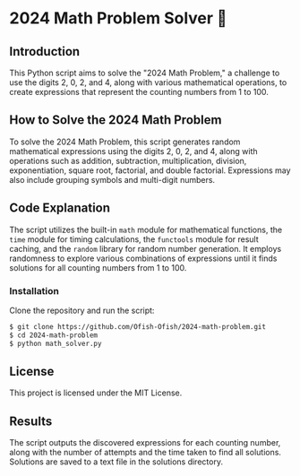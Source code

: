 # 2024 Math Problem Solver 🧮

## Introduction

This Python script aims to solve the "2024 Math Problem," a challenge to use the digits 2, 0, 2, and 4, along with various mathematical operations, to create expressions that represent the counting numbers from 1 to 100.

## How to Solve the 2024 Math Problem

To solve the 2024 Math Problem, this script generates random mathematical expressions using the digits 2, 0, 2, and 4, along with operations such as addition, subtraction, multiplication, division, exponentiation, square root, factorial, and double factorial. Expressions may also include grouping symbols and multi-digit numbers.

## Code Explanation

The script utilizes the built-in `math` module for mathematical functions, the `time` module for timing calculations, the `functools` module for result caching, and the `random` library for random number generation. It employs randomness to explore various combinations of expressions until it finds solutions for all counting numbers from 1 to 100.

### Installation

Clone the repository and run the script:

```bash
$ git clone https://github.com/Ofish-Ofish/2024-math-problem.git
$ cd 2024-math-problem
$ python math_solver.py
```
## License
This project is licensed under the MIT License. 

## Results
The script outputs the discovered expressions for each counting number, along with the number of attempts and the time taken to find all solutions. Solutions are saved to a text file in the solutions directory.
